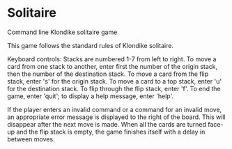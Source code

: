 # Solitaire
Command line Klondike solitaire game

This game follows the standard rules of Klondike solitaire.

Keyboard controls:
Stacks are numbered 1-7 from left to right. To move a card from one stack to 
another, enter first the number of the origin stack, then the number of the 
destination stack. To move a card from the flip stack, enter 's' for the 
origin stack. To move a card to a top stack, enter 'u' for the destination 
stack. To flip through the flip stack, enter 'f'. To end the game, enter 
'quit'; to display a help message, enter 'help'.

If the player enters an invalid command or a command for an invalid move, an 
appropriate error message is displayed to the right of the board. This will
disappear after the next move is made. 
When all the cards are turned face-up and the flip stack is empty, the game
finishes itself with a delay in between moves.
